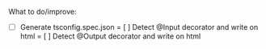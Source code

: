 What to do/improve:
- [ ] Generate tsconfig.spec.json
= [ ] Detect @Input decorator and write on html
= [ ] Detect @Output decorator and write on html
